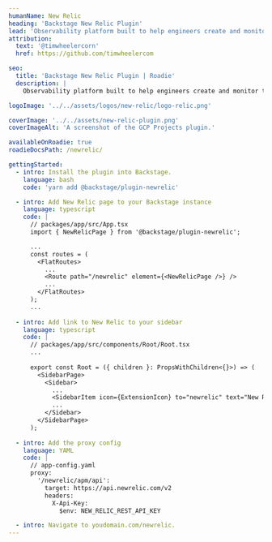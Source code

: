 ```yaml
---
humanName: New Relic
heading: 'Backstage New Relic Plugin'
lead: 'Observability platform built to help engineers create and monitor their software.'
attribution:
  text: '@timwheelercorn'
  href: https://github.com/timwheelercom

seo:
  title: 'Backstage New Relic Plugin | Roadie'
  description: |
    Observability platform built to help engineers create and monitor their software.

logoImage: '../../assets/logos/new-relic/logo-relic.png'

coverImage: '../../assets/new-relic-plugin.png'
coverImageAlt: 'A screenshot of the GCP Projects plugin.'

availableOnRoadie: true
roadieDocsPath: /newrelic/

gettingStarted:
  - intro: Install the plugin into Backstage.
    language: bash
    code: 'yarn add @backstage/plugin-newrelic'

  - intro: Add New Relic page to your Backstage instance
    language: typescript
    code: |
      // packages/app/src/App.tsx
      import { NewRelicPage } from '@backstage/plugin-newrelic';

      ...
      const routes = (
        <FlatRoutes>
          ...
          <Route path="/newrelic" element={<NewRelicPage />} />
          ...
        </FlatRoutes>
      );
      ...
    
  - intro: Add link to New Relic to your sidebar
    language: typescript
    code: |
      // packages/app/src/components/Root/Root.tsx
      ...
    
      export const Root = ({ children }: PropsWithChildren<{}>) => (
        <SidebarPage>
          <Sidebar>
            ...
            <SidebarItem icon={ExtensionIcon} to="newrelic" text="New Relic" />
            ...
          </Sidebar>
        </SidebarPage>
      );
        
  - intro: Add the proxy config
    language: YAML
    code: |
      // app-config.yaml
      proxy:
        '/newrelic/apm/api':
          target: https://api.newrelic.com/v2
          headers:
            X-Api-Key:
              $env: NEW_RELIC_REST_API_KEY

  - intro: Navigate to youdomain.com/newrelic.
---
```

